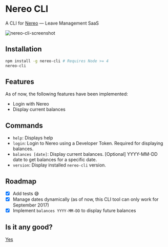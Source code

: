 # Nereo CLI

A CLI for [Nereo](https://nereo.com) — Leave Management SaaS

![nereo-cli-screenshot](https://i.imgur.com/QoVZsj7.png)

## Installation

```bash
npm install -g nereo-cli # Requires Node >= 4
nereo-cli
```

## Features

As of now, the following features have been implemented:

- Login with Nereo
- Display current balances

## Commands

- `help`: Displays help
- `login`: Login to Nereo using a Developer Token. Required for displaying balances.
- `balances [date]`: Display current balances. [Optional] YYYY-MM-DD date to get balances for a specific date.
- `version`: Display installed `nereo-cli` version.

## Roadmap

- [x] Add tests 😅
- [x] Manage dates dynamically (as of now, this CLI tool can only work for September 2017)
- [x] Implement `balances YYYY-MM-DD` to display future balances

## Is it any good?

[Yes](https://news.ycombinator.com/item?id=3067434)
